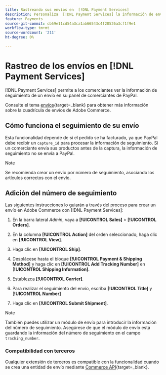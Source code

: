 ```yaml
---
title: Rastreando sus envíos en  [!DNL Payment Services]
description: Personaliza  [!DNL Payment Services] la información de envíos y seguimiento mostrada en el panel de control del comerciante de PayPal.
feature: Payments
source-git-commit: cb69e11cd54a3ca1ab66543c4f28526a3cf1f9e1
workflow-type: tm+mt
source-wordcount: '211'
ht-degree: 0%

---
```


# Rastreo de los envíos en [!DNL Payment Services]

[!DNL Payment Services] permite a los comerciantes ver la información de seguimiento de un envío en su panel de comerciantes de PayPal.

Consulte el tema [envíos](https://experienceleague.adobe.com/es/docs/commerce-admin/stores-sales/order-management/shipments){target=_blank} para obtener más información sobre la cuadrícula de envíos de Adobe Commerce.

## Cómo funciona el seguimiento de su envío

Esta funcionalidad depende de si el pedido se ha facturado, ya que PayPal debe recibir un `capture_id` para procesar la información de seguimiento. Si un comerciante envía sus productos antes de la captura, la información de seguimiento no se envía a PayPal.

>[!NOTE]
>
> Se recomienda crear un envío por número de seguimiento, asociando los artículos correctos con el envío.

## Adición del número de seguimiento

Las siguientes instrucciones lo guiarán a través del proceso para crear un envío en Adobe Commerce con [!DNL Payment Services]:

1. En la barra lateral _Admin_, vaya a **[!UICONTROL Sales]** > **[!UICONTROL Orders]**.

1. En la columna **[!UICONTROL Action]** del orden seleccionado, haga clic en **[!UICONTROL View]**.

1. Haga clic en **[!UICONTROL Ship]**.

1. Desplácese hasta el bloque **[!UICONTROL Payment & Shipping Method]** y haga clic en **[!UICONTROL Add Tracking Number]** en **[!UICONTROL Shipping Information]**.

1. Establezca **[!UICONTROL Carrier]**.

1. Para realizar el seguimiento del envío, escriba **[!UICONTROL Title]** y **[!UICONTROL Number]**

1. Haga clic en **[!UICONTROL Submit Shipment]**.

>[!NOTE]
>
> También puedes utilizar un módulo de envío para introducir la información del número de seguimiento. Asegúrese de que el módulo de envío está guardando la información del número de seguimiento en el campo `tracking_number`.

### Compatibilidad con terceros

Cualquier extensión de terceros es compatible con la funcionalidad cuando se crea una entidad de envío mediante [Commerce API](https://developer.adobe.com/commerce/webapi/rest/attributes/#ShipmentRepositoryInterface){target=_blank}.
